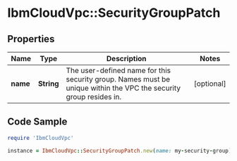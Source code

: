 # IbmCloudVpc::SecurityGroupPatch

## Properties

Name | Type | Description | Notes
------------ | ------------- | ------------- | -------------
**name** | **String** | The user-defined name for this security group. Names must be unique within the VPC the security group resides in. | [optional] 

## Code Sample

```ruby
require 'IbmCloudVpc'

instance = IbmCloudVpc::SecurityGroupPatch.new(name: my-security-group)
```


